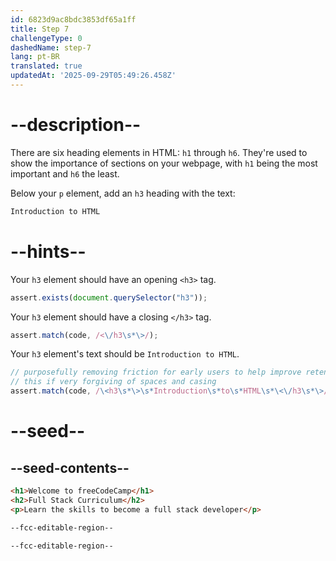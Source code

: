 ```yaml
---
id: 6823d9ac8bdc3853df65a1ff
title: Step 7
challengeType: 0
dashedName: step-7
lang: pt-BR
translated: true
updatedAt: '2025-09-29T05:49:26.458Z'
---
```


# --description--

There are six heading elements in HTML: `h1` through `h6`. They're used to show the importance of sections on your webpage, with `h1` being the most important and `h6` the least.

Below your `p` element, add an `h3` heading with the text:

```md
Introduction to HTML
```

# --hints--

Your `h3` element should have an opening `<h3>` tag.

```js
assert.exists(document.querySelector("h3"));
```

Your `h3` element should have a closing `</h3>` tag.

```js
assert.match(code, /<\/h3\s*\>/);
```

Your `h3` element's text should be `Introduction to HTML`.

```js
// purposefully removing friction for early users to help improve retention in early lessons
// this if very forgiving of spaces and casing
assert.match(code, /\<h3\s*\>\s*Introduction\s*to\s*HTML\s*\<\/h3\s*\>/i);
```

# --seed--

## --seed-contents--

```html
<h1>Welcome to freeCodeCamp</h1>
<h2>Full Stack Curriculum</h2>
<p>Learn the skills to become a full stack developer</p>

--fcc-editable-region--

--fcc-editable-region--
```
